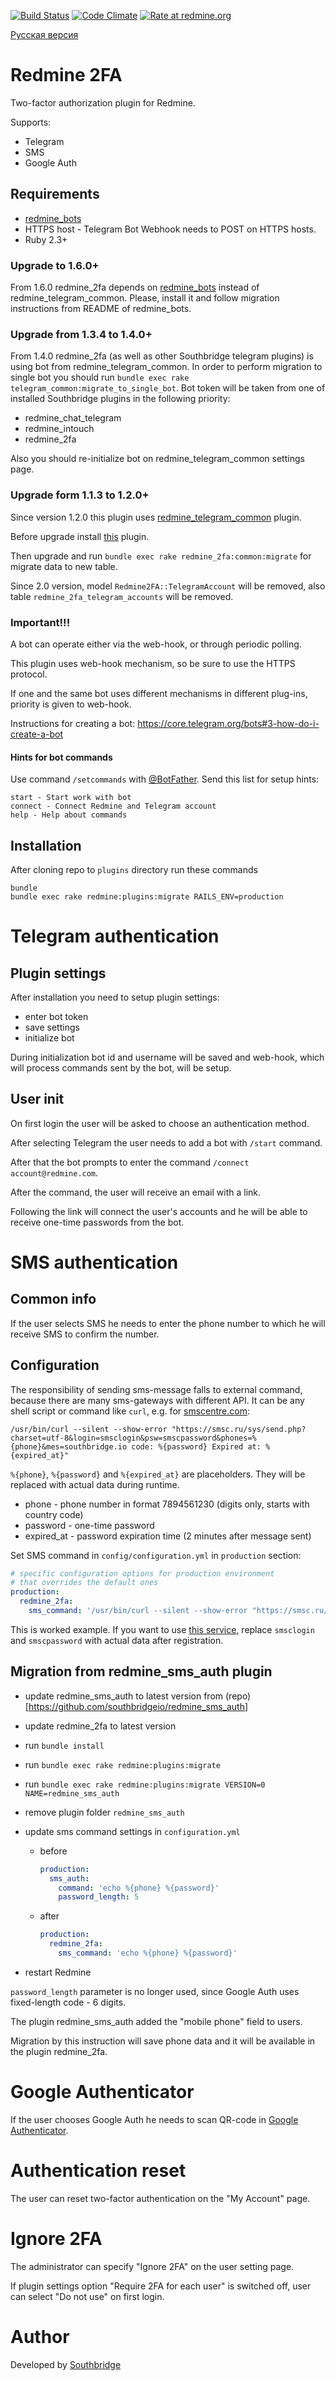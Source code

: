 [![Build Status](https://travis-ci.org/southbridgeio/redmine_2fa.svg?branch=master)](https://travis-ci.org/southbridgeio/redmine_2fa) [![Code Climate](https://codeclimate.com/github/southbridgeio/redmine_2fa/badges/gpa.svg)](https://codeclimate.com/github/southbridgeio/redmine_2fa)
[![Rate at redmine.org](http://img.shields.io/badge/rate%20at-redmine.org-blue.svg?style=flat)](http://www.redmine.org/plugins/redmine_2fa)

[Русская версия](https://github.com/southbridgeio/redmine_2fa/blob/master/README.ru.md)

# Redmine 2FA

Two-factor authorization plugin for Redmine.

Supports:

- Telegram
- SMS
- Google Auth

## Requirements

- [redmine_bots](https://github.com/southbridgeio/redmine_bots)
- HTTPS host - Telegram Bot Webhook needs to POST on HTTPS hosts.
- Ruby 2.3+

### Upgrade to 1.6.0+

From 1.6.0 redmine_2fa depends on [redmine_bots](https://github.com/southbridgeio/redmine_bots) instead of redmine_telegram_common.
Please, install it and follow migration instructions from README of redmine_bots.

### Upgrade from 1.3.4 to 1.4.0+

From 1.4.0 redmine_2fa (as well as other Southbridge telegram plugins) is using bot from redmine_telegram_common.
In order to perform migration to single bot you should run `bundle exec rake telegram_common:migrate_to_single_bot`.
Bot token will be taken from one of installed Southbridge plugins in the following priority:

* redmine_chat_telegram
* redmine_intouch
* redmine_2fa

Also you should re-initialize bot on redmine_telegram_common settings page.

### Upgrade form 1.1.3 to 1.2.0+

Since version 1.2.0 this plugin uses [redmine_telegram_common](https://github.com/southbridgeio/redmine_telegram_common) plugin.

Before upgrade install [this](https://github.com/southbridgeio/redmine_telegram_common) plugin.

Then upgrade and run `bundle exec rake redmine_2fa:common:migrate` for migrate data to new table.

Since 2.0 version, model `Redmine2FA::TelegramAccount` will be removed, also table `redmine_2fa_telegram_accounts` will be removed.

### Important!!!

A bot can operate either via the web-hook, or through periodic polling.

This plugin uses web-hook mechanism, so be sure to use the HTTPS protocol.

If one and the same bot uses different mechanisms in different plug-ins, priority is given to web-hook.

Instructions for creating a bot: <https://core.telegram.org/bots#3-how-do-i-create-a-bot>

#### Hints for bot commands

Use command `/setcommands` with [@BotFather](https://telegram.me/botfather). Send this list for setup hints:

```
start - Start work with bot
connect - Connect Redmine and Telegram account
help - Help about commands
```

## Installation

After cloning repo to `plugins` directory run these commands

```
bundle
bundle exec rake redmine:plugins:migrate RAILS_ENV=production
```

# Telegram authentication

## Plugin settings

After installation you need to setup plugin settings:

- enter bot token
- save settings
- initialize bot

During initialization bot id and username will be saved and web-hook, which will process commands sent by the bot, will be setup.

## User init

On first login the user will be asked to choose an authentication method.

After selecting Telegram the user needs to add a bot with `/start` command.

After that the bot prompts to enter the command `/connect account@redmine.com`.

After the command, the user will receive an email with a link.

Following the link will connect the user's accounts and he will be able to receive one-time passwords from the bot.

# SMS authentication

## Common info

If the user selects SMS he needs to enter the phone number to which he will receive SMS to confirm the number.

## Configuration

The responsibility of sending sms-message falls to external command, because there are many sms-gateways with different API. It can be any shell script or command like `curl`, e.g. for [smscentre.com](http://smscentre.com/reg/?AD306203):

```
/usr/bin/curl --silent --show-error "https://smsc.ru/sys/send.php?charset=utf-8&login=smsclogin&psw=smscpassword&phones=%{phone}&mes=southbridge.io code: %{password} Expired at: %{expired_at}"
```

`%{phone}`, `%{password}` and `%{expired_at}` are placeholders. They will be replaced with actual data during runtime.

- phone - phone number in format 7894561230 (digits only, starts with country code)
- password - one-time password
- expired_at - password expiration time (2 minutes after message sent)

Set SMS command in `config/configuration.yml` in `production` section:

```yaml
# specific configuration options for production environment
# that overrides the default ones
production:
  redmine_2fa:
    sms_command: '/usr/bin/curl --silent --show-error "https://smsc.ru/sys/send.php?charset=utf-8&login=smsclogin&psw=smscpassword&phones=%{phone}&mes=southbridge.io code: %{password} Expired at: %{expired_at}"'
```

This is worked example. If you want to use [this service](http://smscentre.com/reg/?AD306203), replace `smsclogin` and `smscpassword` with actual data after registration.

## Migration from redmine_sms_auth plugin

- update redmine_sms_auth to latest version from (repo)[<https://github.com/southbridgeio/redmine_sms_auth>]
- update redmine_2fa to latest version
- run `bundle install`
- run `bundle exec rake redmine:plugins:migrate`
- run `bundle exec rake redmine:plugins:migrate VERSION=0 NAME=redmine_sms_auth`
- remove plugin folder `redmine_sms_auth`
- update sms command settings in `configuration.yml`

  - before

    ```yaml
    production:
      sms_auth:
        command: 'echo %{phone} %{password}'
        password_length: 5
    ```

  - after

    ```yaml
    production:
      redmine_2fa:
        sms_command: 'echo %{phone} %{password}'
    ```

- restart Redmine

`password_length` parameter is no longer used, since Google Auth uses fixed-length code - 6 digits.

The plugin redmine_sms_auth added the "mobile phone" field to users.

Migration by this instruction will save phone data and it will be available in the plugin redmine_2fa.

# Google Authenticator

If the user chooses Google Auth he needs to scan QR-code in [Google Authenticator](https://support.google.com/accounts/answer/1066447).

# Authentication reset

The user can reset two-factor authentication on the "My Account" page.

# Ignore 2FA

The administrator can specify "Ignore 2FA" on the user setting page.

If plugin settings option "Require 2FA for each user" is switched off, user can select "Do not use" on first login.

# Author

Developed by [Southbridge](https://southbridge.io)
